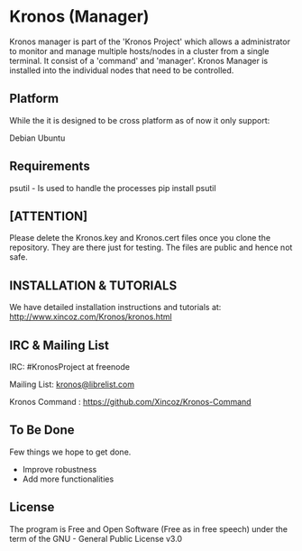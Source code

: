 Kronos (Manager)
================

Kronos manager is part of the 'Kronos Project' which allows a administrator to monitor and manage multiple hosts/nodes in a cluster from a single terminal. It consist of a 'command' and 'manager'. Kronos Manager is installed into the individual nodes that need to be controlled.

Platform
------------
While the it is designed to be cross platform as of now it only support:

Debian
Ubuntu


Requirements
-------------
psutil - Is used to handle the processes
    pip install psutil

[ATTENTION]
------------
Please delete the Kronos.key and Kronos.cert files once you clone the repository. They are there just for testing. The files are public and hence not safe. 

INSTALLATION & TUTORIALS
-------------------------
We have detailed installation instructions and tutorials at:
<http://www.xincoz.com/Kronos/kronos.html>



IRC & Mailing List
------------------
IRC: #KronosProject at freenode

Mailing List: kronos@librelist.com 

Kronos Command : <https://github.com/Xincoz/Kronos-Command>



To Be Done
-----------
Few things we hope to get done.
* Improve robustness
* Add more functionalities 



License
---------------
The program is Free and Open Software (Free as in free speech) under the term of the GNU - General Public License v3.0


